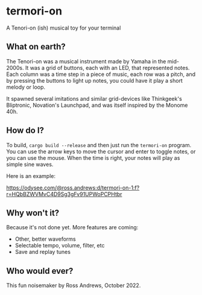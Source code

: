 # termori-on
A Tenori-on (ish) musical toy for your terminal

## What on earth?
The Tenori-on was a musical instrument made by Yamaha in the mid-2000s. It was a grid of buttons, each with an LED, that represented notes. Each column was a time step in a piece of music, each row was a pitch, and by pressing the buttons to light up notes, you could have it play a short melody or loop.

It spawned several imitations and similar grid-devices like Thinkgeek's Bliptronic, Novation's Launchpad, and was itself inspired by the Monome 40h.

## How do I?

To build, `cargo build --release` and then just run the `termori-on` program. You can use the arrow keys to move the cursor and enter to toggle notes, or you can use the mouse. When the time is right, your notes will play as simple sine waves.

Here is an example:

https://odysee.com/@ross.andrews:d/termori-on-1:f?r=HQbBZWVMvC4D9Sg3gFv91UPWoPCPHtbr

## Why won't it?

Because it's not done yet. More features are coming:

- Other, better waveforms
- Selectable tempo, volume, filter, etc
- Save and replay tunes

## Who would ever?

This fun noisemaker by Ross Andrews, October 2022.

